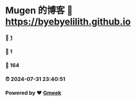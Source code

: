 # Mugen 的博客 :link: https://byebyelilith.github.io 
### :page_facing_up: [1](https://byebyelilith.github.io/tag.html) 
### :speech_balloon: 1 
### :hibiscus: 164 
### :alarm_clock: 2024-07-31 23:40:51 
### Powered by :heart: [Gmeek](https://github.com/Meekdai/Gmeek)
